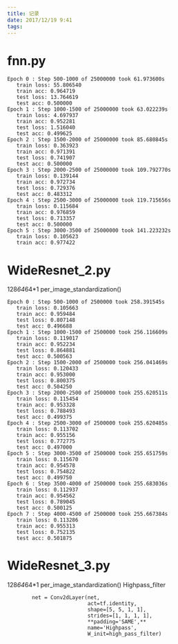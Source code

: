 ```yaml
---
title: 记录
date: 2017/12/19 9:41
tags: 
---
```























<!-- more -->

# fnn.py

```
Epoch 0 : Step 500-1000 of 25000000 took 61.973600s
   train loss: 55.806540
   train acc: 0.964719
   test loss: 13.764619
   test acc: 0.500000
Epoch 1 : Step 1000-1500 of 25000000 took 63.022239s
   train loss: 4.697937
   train acc: 0.952281
   test loss: 1.516040
   test acc: 0.499625
Epoch 2 : Step 1500-2000 of 25000000 took 85.680845s
   train loss: 0.363923
   train acc: 0.971391
   test loss: 0.741907
   test acc: 0.500000
Epoch 3 : Step 2000-2500 of 25000000 took 109.792770s
   train loss: 0.139144
   train acc: 0.972734
   test loss: 0.729376
   test acc: 0.483312
Epoch 4 : Step 2500-3000 of 25000000 took 119.715656s
   train loss: 0.115684
   train acc: 0.976859
   test loss: 0.713357
   test acc: 0.500000
Epoch 5 : Step 3000-3500 of 25000000 took 141.223232s
   train loss: 0.105623
   train acc: 0.977422
   ```

# WideResnet_2.py

128*64*64*1  per_image_standardization()

```
Epoch 0 : Step 500-1000 of 2500000 took 258.391545s
   train loss: 0.105663
   train acc: 0.959484
   test loss: 0.807148
   test acc: 0.496688
Epoch 1 : Step 1000-1500 of 2500000 took 256.116609s
   train loss: 0.119017
   train acc: 0.952234
   test loss: 0.864881
   test acc: 0.500563
Epoch 2 : Step 1500-2000 of 2500000 took 256.041469s
   train loss: 0.120433
   train acc: 0.953000
   test loss: 0.800375
   test acc: 0.504250
Epoch 3 : Step 2000-2500 of 2500000 took 255.620511s
   train loss: 0.115454
   train acc: 0.953328
   test loss: 0.788493
   test acc: 0.499375
Epoch 4 : Step 2500-3000 of 2500000 took 255.620485s
   train loss: 0.113702
   train acc: 0.955156
   test loss: 0.772775
   test acc: 0.497000
Epoch 5 : Step 3000-3500 of 2500000 took 255.651759s
   train loss: 0.115670
   train acc: 0.954578
   test loss: 0.754822
   test acc: 0.499750
Epoch 6 : Step 3500-4000 of 2500000 took 255.683036s
   train loss: 0.112937
   train acc: 0.954562
   test loss: 0.789045
   test acc: 0.500125
Epoch 7 : Step 4000-4500 of 2500000 took 255.667384s
   train loss: 0.113286
   train acc: 0.955313
   test loss: 0.752135
   test acc: 0.501875
   ```

# WideResnet_3.py

128*64*64*1 per_image_standardization() Highpass_filter

            net = Conv2dLayer(net,
                              act=tf.identity,
                              shape=[5, 5, 1, 1],
                              strides=[1, 1, 1, 1],
                              **padding='SAME',**
                              name='Highpass',
                              W_init=high_pass_filter)



